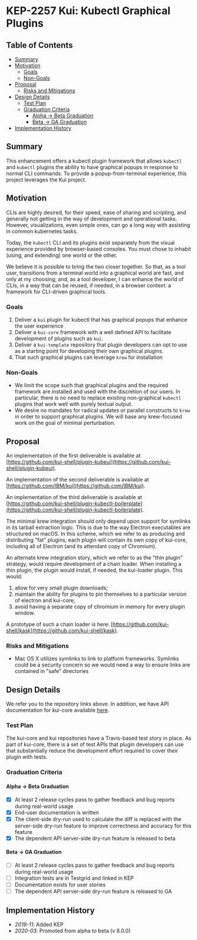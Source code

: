 # KEP-2257 Kui: Kubectl Graphical Plugins

## Table of Contents

<!-- toc -->
- [Summary](#summary)
- [Motivation](#motivation)
  - [Goals](#goals)
  - [Non-Goals](#non-goals)
- [Proposal](#proposal)
  - [Risks and Mitigations](#risks-and-mitigations)
- [Design Details](#design-details)
  - [Test Plan](#test-plan)
  - [Graduation Criteria](#graduation-criteria)
    - [Alpha -&gt; Beta Graduation](#alpha---beta-graduation)
    - [Beta -&gt; GA Graduation](#beta---ga-graduation)
- [Implementation History](#implementation-history)
<!-- /toc -->

## Summary

This enhancement offers a kubectl plugin framework that allows
`kubectl` and `kubectl` plugins the ability to have graphical popups
in response to normal CLI commands. To provide a popup-from-terminal
experience, this project leverages the Kui project.

## Motivation

CLIs are highly desired, for their speed, ease of sharing and
scripting, and generally not getting in the way of development and
operational tasks. However, visualizations, even simple ones, can go a
long way with assisting in common kubernetes tasks.

Today, the `kubectl` CLI and its plugins exist separately from the
visual experience provided by browser-based consoles. You must chose
to inhabit (using, and extending) one world or the other.

We believe it is possible to bring the two closer together. So that,
as a tool user, transitions from a terminal world into a graphical
world are fast, and only at my choosing; and, as a tool developer, I
can enhance the world of CLIs, in a way that can be reused, if needed,
in a browser context: a framework for CLI-driven graphical tools.

### Goals

1) Deliver a `kui` plugin for kubectl that has graphical popups that enhance the user experience
2) Deliver a `kui-core` framework with a well defined API to facilitate development of plugins such as `kui`.
3) Deliver a `kui-template` repository that plugin developers can opt to use as a starting point for developing their own graphical plugins.
4) That such graphical plugins can leverage `krew` for installation

### Non-Goals

- We limit the scope such that graphical plugins and the required
  framework are installed and used with the discretion of our
  users. In particular, there is no need to replace existing
  non-graphical `kubectl` plugins that work well with purely textual
  output.
- We desire no mandates for radical updates or parallel constructs to
  `krew` in order to support graphical plugins. We will base any
  krew-focused work on the goal of minimal perturbation.

## Proposal

An implementation of the first deliverable is available at
[https://github.com/kui-shell/plugin-kubeui](https://github.com/kui-shell/plugin-kubeui).

An implementation of the second deliverable is available at
[https://github.com/IBM/kui](https://github.com/IBM/kui).

An implementation of the third deliverable is available at
[https://github.com/kui-shell/plugin-kubectl-boilerplate](https://github.com/kui-shell/plugin-kubectl-boilerplate).

The minimal krew integration should only depend upon support for
symlinks in its tarball extraction logic. This is due to the way
Electron executables are structured on macOS. In this scheme, which we
refer to as producing and distributing "fat" plugins, each plugin will
contain its own copy of kui-core, including all of Electron (and its
attendant copy of Chromium).

An alternate krew integration story, which we refer to as the "thin
plugin" strategy, would require development of a chain loader. When
installing a thin plugin, the plugin would install, if needed, the
kui-loader plugin. This would:

1) allow for very small plugin downloads;
2) maintain the ability for plugins to pin themselves to a particular version of electron and kui-core;
3) avoid having a separate copy of chromium in memory for every plugin window.

A prototype of such a chain loader is here:
[https://github.com/kui-shell/kask](https://github.com/kui-shell/kask).


### Risks and Mitigations

- Mac OS X utilizes symlinks to link to platform frameworks.  Symlinks
  could be a security concern so we would need a way to ensure links
  are contained in "safe" directories

## Design Details

We refer you to the repository links above. In addition, we have API
documentation for kui-core available
[here](https://github.com/IBM/kui/wiki).

### Test Plan

The kui-core and kui repositories have a Travis-based test story in
place. As part of kui-core, there is a set of test APIs that plugin
developers can use that substantially reduce the development effort
required to cover their plugin with tests.

### Graduation Criteria

#### Alpha -> Beta Graduation

- [x] At least 2 release cycles pass to gather feedback and bug reports during
  real-world usage
- [x] End-user documentation is written
- [x] The client-side dry-run used to calculate the diff is replaced with the
  server-side dry-run feature to improve correctness and accuracy for this
  feature
- [x] The dependent API server-side dry-run feature is released to beta

#### Beta -> GA Graduation

- [ ] At least 2 release cycles pass to gather feedback and bug reports during
  real-world usage
- [ ] Integration tests are in Testgrid and linked in KEP
- [ ] Documentation exists for user stories
- [ ] The dependent API server-side dry-run feature is released to GA

## Implementation History

- *2019-11*: Added KEP
- *2020-03*: Promoted from alpha to beta (v 8.0.0)





